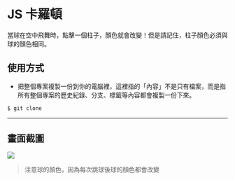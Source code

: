 # JS 卡羅頓

當球在空中飛舞時，點擊一個柱子，顏色就會改變！但是請記住，柱子顏色必須與球的顏色相同。

## 使用方式
- 把整個專案複製一份到你的電腦裡，這裡指的「內容」不是只有檔案，而是指所有整個專案的歷史紀錄、分支、標籤等內容都會複製一份下來。
```sh
$ git clone
```

----

## 畫面截圖
![](https://i.imgur.com/7LIkuqg.gif)
> 注意球的顏色，因為每次跳球後球的顏色都會改變